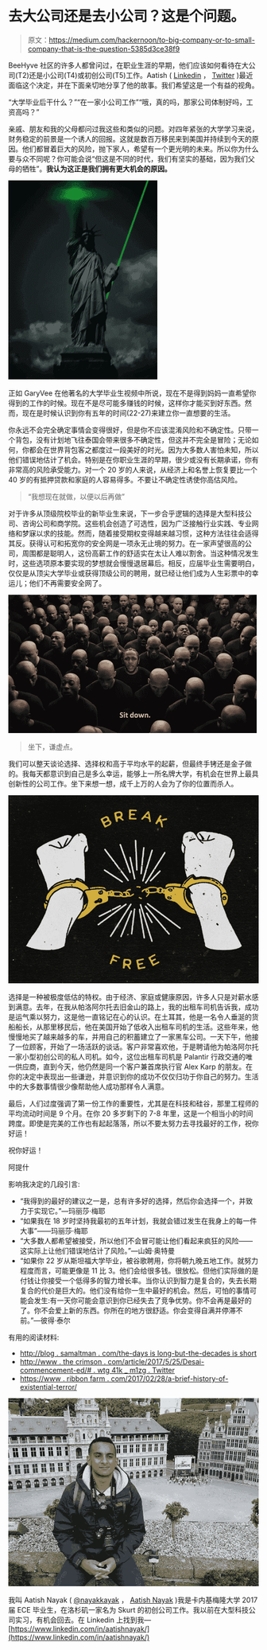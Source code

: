 # 去大公司还是去小公司？这是个问题。

> 原文：<https://medium.com/hackernoon/to-big-company-or-to-small-company-that-is-the-question-5385d3ce38f9>

BeeHyve 社区的许多人都曾问过，在职业生涯的早期，他们应该如何看待在大公司(T2)还是小公司(T4)或初创公司(T5)工作。Aatish ( [Linkedin](https://www.linkedin.com/in/aatishnayak/) ， [Twitter](https://twitter.com/nayakkayak) )最近面临这个决定，并在下面亲切地分享了他的故事。我们希望这是一个有益的视角。

“大学毕业后干什么？”“在一家小公司工作”“哦，真的吗，那家公司体制好吗，工资高吗？”

亲戚、朋友和我的父母都问过我这些和类似的问题。对四年紧张的大学学习来说，财务稳定的前景是一个诱人的回报。这就是数百万移民来到美国并持续到今天的原因。他们都冒着巨大的风险，抛下家人，希望有一个更光明的未来。所以你为什么要与众不同呢？你可能会说“但这是不同的时代，我们有坚实的基础，因为我们父母的牺牲”。**我认为这正是我们拥有更大机会的原因。**

![](img/b9e55098b3aa50259462238309abcbba.png)

正如 GaryVee 在他著名的大学毕业生视频中所说，现在不是得到妈妈一直希望你得到的工作的时候。现在不是尽可能多赚钱的时候，这样你才能买到好东西。然而，现在是时候认识到你有五年的时间(22-27)来建立你一直想要的生活。

你永远不会完全确定事情会变得很好，但是你不应该混淆风险和不确定性。只带一个背包，没有计划地飞往泰国会带来很多不确定性，但这并不完全是冒险；无论如何，你都会在世界背包客之都度过一段美好的时光。因为大多数人害怕未知，所以他们错误地估计了机会。特别是在你职业生涯的早期，很少或没有长期承诺，你有非常高的风险承受能力。对一个 20 岁的人来说，从经济上和名誉上恢复要比一个 40 岁的有抵押贷款和家庭的人容易得多。不要让不确定性诱使你高估风险。

> “我想现在就做，以便以后再做”

对于许多从顶级院校毕业的新毕业生来说，下一步合乎逻辑的选择是大型科技公司、咨询公司和商学院。这些机会创造了可选性，因为广泛接触行业实践、专业网络和梦寐以求的技能。然而，随着接受期权变得越来越习惯，这种方法往往会适得其反。获得认可和拓宽你的安全网是一项永无止境的努力。在一家声望很高的公司，周围都是聪明人，这份高薪工作的舒适实在太让人难以割舍。当这种情况发生时，这些选项原本要实现的梦想就会慢慢退居幕后。相反，应届毕业生需要明白，仅仅是从顶尖大学毕业或获得顶级公司的聘用，就已经让他们成为人生彩票中的幸运儿；他们不再需要安全网了。

![](img/843809aa6d26fe241551617bdd1d5beb.png)

> 坐下，谦虚点。

我们可以整天谈论选择、选择权和高于平均水平的起薪，但最终手铐还是金子做的。我每天都意识到自己是多么幸运，能够上一所名牌大学，有机会在世界上最具创新性的公司工作。坐下来想一想，成千上万的人会为了你的位置而杀人。

![](img/b6c5542f0f94b0b07e30d45330c1a6a7.png)

选择是一种被极度低估的特权。由于经济、家庭或健康原因，许多人只是对薪水感到满意。去年，在我从帕洛阿尔托去旧金山的路上，我的出租车司机告诉我，成功是运气乘以努力，这是他一直铭记在心的认识。在土耳其，他是一名令人垂涎的货船船长，从那里移民后，他在美国开始了低收入出租车司机的生活。这些年来，他慢慢地买了越来越多的车，并用自己的积蓄建立了一家黑车公司。一天下午，他接了一位顾客，开始了一场活跃的谈话。客户非常喜欢他，于是聘请他为帕洛阿尔托一家小型初创公司的私人司机。如今，这位出租车司机是 Palantir 行政交通的唯一供应商，直到今天，他仍然是同一个客户兼首席执行官 Alex Karp 的朋友。在你的决定中表现出一些谦逊，并意识到你的成功不仅仅归功于你自己的努力。生活中的大多数事情很少像帮助他人成功那样令人满意。

最后，人们过度强调了第一份工作的重要性，尤其是在科技和硅谷，那里工程师的平均流动时间是 9 个月。在你 20 多岁剩下的 7-8 年里，这是一个相当小的时间跨度。即使是完美的工作也有起起落落，所以不要太努力去寻找最好的工作，祝你好运！

祝你好运！

阿提什

影响我决定的几段引言:

*   “我得到的最好的建议之一是，总有许多好的选择，然后你会选择一个，并致力于实现它。”—玛丽莎·梅耶
*   “如果我在 18 岁时坚持我最初的五年计划，我就会错过发生在我身上的每一件大事”——玛丽莎·梅耶
*   “大多数人都希望被接受，所以他们不会冒可能让他们看起来疯狂的风险——这实际上让他们错误地估计了风险。”—山姆·奥特曼
*   “如果你 22 岁从斯坦福大学毕业，被谷歌聘用，你将朝九晚五地工作。就努力程度而言，可能更像是 11 比 3。他们会给很多钱。很放松。但他们实际做的是付钱让你接受一个低得多的智力增长率。当你认识到智力是复合的，失去长期复合的代价是巨大的。他们没有给你一生中最好的机会。然后，可怕的事情可能会发生:有一天你可能会意识到你已经失去了竞争优势。你不会再是最好的了。你不会爱上新的东西。你所在的地方很舒适。你会变得自满并停滞不前。”—彼得·泰尔

有用的阅读材料:

*   [http://blog . samaltman . com/the-days is long-but-the-decades is short](http://blog.samaltman.com/the-days-are-long-but-the-decades-are-short)
*   [http://www . the crimson . com/article/2017/5/25/Desai-commencement-ed/# . wtg 41k _ m1zg . Twitter](http://www.thecrimson.com/article/2017/5/25/desai-commencement-ed/#.WTg41k_m1zg.twitter)
*   [https://www . ribbon farm . com/2017/02/28/a-brief-history-of-existential-terror/](https://www.ribbonfarm.com/2017/02/28/a-brief-history-of-existential-terror/)

![](img/3fd87149c734aa10be6bc34e063b3b91.png)

我叫 Aatish Nayak ( [@nayakkayak](https://twitter.com/nayakkayak) ， [Aatish Nayak](https://medium.com/u/96e2b03774e1?source=post_page-----5385d3ce38f9--------------------------------) )我是卡内基梅隆大学 2017 届 ECE 毕业生，在洛杉矶一家名为 Skurt 的初创公司工作。我以前在大型科技公司实习，有机会回去。在 Linkedin 上找到我—[https://www.linkedin.com/in/aatishnayak/](https://www.linkedin.com/in/aatishnayak/)